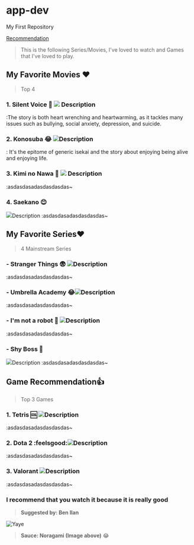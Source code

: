 # app-dev
My First Repository

[Recommendation](https://github.com/splookey/app-dev/blob/readme-edits/README.md)

> This is the following Series/Movies, I've loved to watch and Games that I've loved to play.

## **My Favorite Movies** ❤️
>Top 4
### 1. **Silent Voice** 🥲  ![](https://wallpaperaccess.com/full/1084610.jpg)    Description 
:The story is both heart wrenching and heartwarming, as it tackles many issues such as bullying, social anxiety, depression, and suicide.
### 2. **Konosuba** 😂 ![](https://wallpapers.com/images/hd/konosuba-team-5kir4xbh9edsitgp.jpg)Description 
: It's the epitome of generic isekai and the story about enjoying being alive and enjoying life. 
### 3. **Kimi no Nawa**  🥲 ![](https://wallpaperaccess.com/full/1146484.jpg) Description 
:asdasdasadasdasdasdas~
### 4. **Saekano** 😊       
![](https://c4.wallpaperflare.com/wallpaper/78/299/615/anime-saekano-how-to-raise-a-boring-girlfriend-megumi-kat%C5%8D-wallpaper-preview.jpg)Description 
:asdasdasadasdasdasdas~

## **My Favorite Series**❤️
> 4 Mainstream Series 
### - **Stranger Things** 😨 ![](https://images.wallpapersden.com/image/download/stranger-things-season-4-poster_bWhtbGeUmZqaraWkpJRmbmdlrWZlbWU.jpg)Description 
:asdasdasadasdasdasdas~
### - **Umbrella Academy** 😂![](https://images3.alphacoders.com/109/thumb-1920-1093025.jpg)Description 
:asdasdasadasdasdasdas~
### - **I'm not a robot**  🥲  ![](https://www.hellokpop.com/wp-content/uploads/2017/12/main-bg2.jpg)Description 
:asdasdasadasdasdasdas~
### - **Shy Boss**      🥲          
 ![](https://tigapuluhlimaadegan.files.wordpress.com/2017/04/08.jpg)Description 
:asdasdasadasdasdasdas~

## **Game Recommendation**👍
> Top 3 Games
### 1. **Tetris** 🆒 ![](https://www.pixelstalk.net/wp-content/uploads/images1/Tetris-Logo-Wallpaper.jpg)Description 
:asdasdasadasdasdasdas~
### 2. **Dota 2** :feelsgood:![](https://wallpaperaccess.com/full/671214.jpg)Description 
:asdasdasadasdasdasdas~
### 3. **Valorant** ![](https://images.wallpapersden.com/image/download/valorant-gaming-character_bWpqbmaUmZqaraWkpJRnbW1trWZuaWg.jpg)Description 
:asdasdasadasdasdasdas~

### **I recommend that you watch it because it is really good**
> **Suggested by: Ben Ilan**

![ Yaye ](https://i.pinimg.com/originals/cb/37/db/cb37db46255b7995387cf88a284b6561.jpg)
> **Sauce: Noragami (Image above)** :joy:
